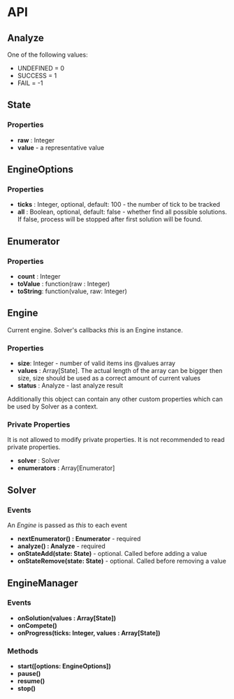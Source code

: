 # API #
## Analyze ##
One of the following values:

 - UNDEFINED = 0
 - SUCCESS = 1
 - FAIL = -1

## State ##
### Properties ###

 - **raw** : Integer
 - **value** - a representative value

## EngineOptions ##
### Properties ###

 - **ticks** : Integer, optional, default: 100 - the number of tick to be tracked
 - **all** : Boolean, optional, default: false - whether find all possible solutions. If false, process will be stopped after first solution will be found.

## Enumerator ##
### Properties ###

 - **count** : Integer
 - **toValue** : function(raw : Integer)
 - **toString**: function(value, raw: Integer)

## Engine ##
Current engine. Solver's callbacks *this* is an Engine instance.
### Properties ###

 - **size**: Integer - number of valid items ins @values array
 - **values** : Array[State]. The actual length of the array can be bigger then size, size should be used as a correct amount of current values
 - **status** : Analyze - last analyze result

Additionally this object can contain any other custom properties which can be used by Solver as a context.
### Private Properties ###
It is not allowed to modify private properties. It is not recommended to read private properties.

 - **solver** : Solver
 - **enumerators** : Array[Enumerator]

## Solver ##
### Events ###
An *Engine* is passed as *this* to each event

 - **nextEnumerator() : Enumerator** - required
 - **analyze() : Analyze** - required
 - **onStateAdd(state: State)** - optional. Called before adding a value
 - **onStateRemove(state: State)** - optional. Called before removing a value

## EngineManager ##
### Events ###

 - **onSolution(values : Array[State])**
 - **onCompete()**
 - **onProgress(ticks: Integer, values : Array[State])**

### Methods ###

 - **start([options: EngineOptions])**
 - **pause()**
 - **resume()**
 - **stop()**